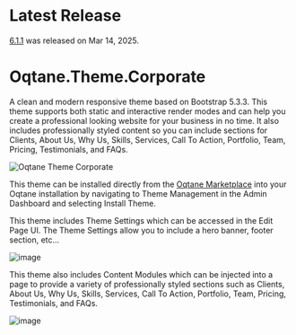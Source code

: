 # Latest Release

[6.1.1](https://github.com/oqtane/oqtane.theme.corporate/releases/tag/v6.1.1) was released on Mar 14, 2025.

# Oqtane.Theme.Corporate

A clean and modern responsive theme based on Bootstrap 5.3.3. This theme supports both static and interactive render modes and can help you create a professional looking website for your business in no time. It also includes professionally styled content so you can include sections for Clients, About Us, Why Us, Skills, Services, Call To Action, Portfolio, Team, Pricing, Testimonials, and FAQs.

![Oqtane Theme Corporate](https://github.com/user-attachments/assets/dcb08657-43a5-4caa-932e-f8590ebeab6a)

This theme can be installed directly from the [Oqtane Marketplace](https://www.oqtane.net/) into your Oqtane installation by navigating to Theme Management in the Admin Dashboard and selecting Install Theme.

This theme includes Theme Settings which can be accessed in the Edit Page UI. The Theme Settings allow you to include a hero banner, footer section, etc...

![image](https://github.com/user-attachments/assets/0f86e427-3c88-407d-93d3-866110733e75)

This theme also includes Content Modules which can be injected into a page to provide a variety of professionally styled sections such as Clients, About Us, Why Us, Skills, Services, Call To Action, Portfolio, Team, Pricing, Testimonials, and FAQs.

![image](https://github.com/user-attachments/assets/a7f1f61a-f049-4e99-ad5d-f8a9aec8daf6)



